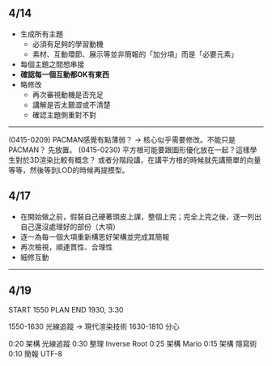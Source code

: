 ## 4/14
- 生成所有主題
	- 必須有足夠的學習動機
	- 素材、互動環節、展示等並非簡報的「加分項」而是「必要元素」
- 每個主題之間想串接
- **確認每一個互動都OK有東西**
- 略修改
	- 再次審視動機是否充足
	- 講解是否太艱澀或不清楚
	- 確認主題側重對不對

--- 

(0415-0209)
PACMAN感覺有點薄弱？ -> 核心似乎需要修改。不能只是PACMAN？
先放置。
(0415-0230)
平方根可能要跟圖形優化放在一起？這樣學生對於3D渲染比較有概念？
或者分階段講，在講平方根的時候就先講簡單的向量等等，然後等到LOD的時候再提模型。

## 4/17
- 在開始做之前，假裝自己硬著頭皮上課，整個上完；完全上完之後，逐一列出自己還沒處理好的部份（大項）
- 逐一為每一個大項重新構思好架構並完成其簡報
- 再次檢視，順連貫性、合理性
- 細修互動

---

## 4/19
START 1550
PLAN END 1930, 3:30

1550-1630 光線追蹤 -> 現代渲染技術
1630-1810 分心


0:20 架構 光線追蹤
0:30 整理 Inverse Root
0:25 架構 Mario
0:15 架構 隱寫術
0:10 簡報 UTF-8